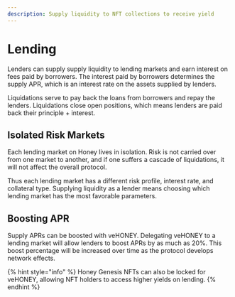 ```yaml
---
description: Supply liquidity to NFT collections to receive yield
---
```


# Lending

Lenders can supply supply liquidity to lending markets and earn interest on fees paid by borrowers. The interest paid by borrowers determines the supply APR, which is an interest rate on the assets supplied by lenders.

Liquidations serve to pay back the loans from borrowers and repay the lenders. Liquidations close open positions, which means lenders are paid back their principle + interest.

## Isolated Risk Markets

Each lending market on Honey lives in isolation. Risk is not carried over from one market to another, and if one suffers a cascade of liquidations, it will not affect the overall protocol.

Thus each lending market has a different risk profile, interest rate, and collateral type. Supplying liquidity as a lender means choosing which lending market has the most favorable parameters.

## Boosting APR

Supply APRs can be boosted with veHONEY. Delegating veHONEY to a lending market will allow lenders to boost APRs by as much as 20%. This boost percentage will be increased over time as the protocol develops network effects.

{% hint style="info" %}
Honey Genesis NFTs can also be locked for veHONEY, allowing NFT holders to access higher yields on lending.
{% endhint %}
